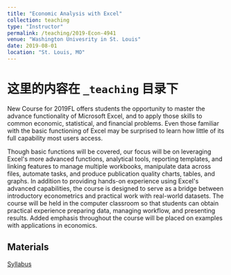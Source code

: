 ```yaml
---
title: "Economic Analysis with Excel"
collection: teaching
type: "Instructor"
permalink: /teaching/2019-Econ-4941
venue: "Washington Univesrity in St. Louis"
date: 2019-08-01
location: "St. Louis, MO"
---
```

# 这里的内容在 `_teaching` 目录下
New Course for 2019FL offers students the opportunity to master the advance functionality of Microsoft Excel, and to apply those skills to common economic, statistical, and financial problems. Even those familiar with the basic functioning of Excel may be surprised to learn how little of its full capability most users access. 

Though basic functions will be covered, our focus will be on leveraging Excel's more advanced functions, analytical tools, reporting templates, and linking features to manage multiple workbooks, manipulate data across files, automate tasks, and produce publication quality charts, tables, and graphs. In addition to providing hands-on experience using Excel's advanced capabilities, the course is designed to serve as a bridge between introductory econometrics and practical work with real-world datasets. The course will be held in the computer classroom so that students can obtain practical experience preparing data, managing workflow, and presenting results. Added emphasis throughout the course will be placed on examples with applications in economics.

## Materials
[Syllabus](http://yangliu-finance.github.io/files/4941/econ-4941-syllabus-fl2019.pdf) 
